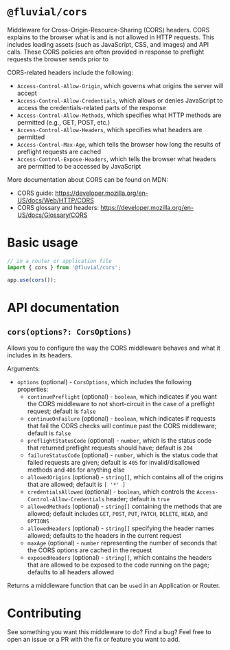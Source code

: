 # `@fluvial/cors`

Middleware for Cross-Origin-Resource-Sharing (CORS) headers.  CORS explains to the browser what is and is not allowed in HTTP requests.  This includes loading assets (such as JavaScript, CSS, and images) and API calls.  These CORS policies are often provided in response to preflight requests the browser sends prior to 

CORS-related headers include the following:
- `Access-Control-Allow-Origin`, which governs what origins the server will accept
- `Access-Control-Allow-Credentials`, which allows or denies JavaScript to access the credentials-related parts of the response
- `Access-Control-Allow-Methods`, which specifies what HTTP methods are permitted (e.g., GET, POST, etc.)
- `Access-Control-Allow-Headers`, which specifies what headers are permitted
- `Access-Control-Max-Age`, which tells the browser how long the results of preflight requests are cached
- `Access-Control-Expose-Headers`, which tells the browser what headers are permitted to be accessed by JavaScript

More documentation about CORS can be found on MDN:
- CORS guide: https://developer.mozilla.org/en-US/docs/Web/HTTP/CORS
- CORS glossary and headers: https://developer.mozilla.org/en-US/docs/Glossary/CORS

# Basic usage

```ts
// in a router or application file
import { cors } from '@fluvial/cors';

app.use(cors());
```

# API documentation

## `cors(options?: CorsOptions)`

Allows you to configure the way the CORS middleware behaves and what it includes in its headers.

Arguments:
- `options` (optional) - `CorsOptions`, which includes the following properties:
  - `continuePreflight` (optional) - `boolean`, which indicates if you want the CORS middleware to not short-circuit in the case of a preflight request; default is `false`
  - `continueOnFailure` (optional) - `boolean`, which indicates if requests that fail the CORS checks will continue past the CORS middleware; default is `false`
  - `preflightStatusCode` (optional) - `number`, which is the status code that returned preflight requests should have; default is `204`
  - `failureStatusCode` (optional) - `number`, which is the status code that failed requests are given; default is `405` for invalid/disallowed methods and `406` for anything else
  - `allowedOrigins` (optional) - `string[]`, which contains all of the origins that are allowed; default is `[ '*' ]`
  - `credentialsAllowed` (optional) - `boolean`, which controls the `Access-Control-Allow-Credentials` header; default is `true`
  - `allowedMethods` (optional) - `string[]` containing the methods that are allowed; default includes `GET`, `POST`, `PUT`, `PATCH`, `DELETE`, `HEAD`, and `OPTIONS`
  - `allowedHeaders` (optional) - `string[]` specifying the header names allowed; defaults to the headers in the current request
  - `maxAge` (optional) - `number` representing the number of seconds that the CORS options are cached in the request
  - `exposedHeaders` (optional) - `string[]`, which contains the headers that are allowed to be exposed to the code running on the page; defaults to all headers allowed

Returns a middleware function that can be `use`d in an Application or Router.

# Contributing

See something you want this middleware to do?  Find a bug?  Feel free to open an issue or a PR with the fix or feature you want to add.

